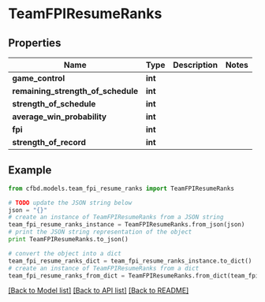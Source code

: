 # TeamFPIResumeRanks


## Properties
Name | Type | Description | Notes
------------ | ------------- | ------------- | -------------
**game_control** | **int** |  | 
**remaining_strength_of_schedule** | **int** |  | 
**strength_of_schedule** | **int** |  | 
**average_win_probability** | **int** |  | 
**fpi** | **int** |  | 
**strength_of_record** | **int** |  | 

## Example

```python
from cfbd.models.team_fpi_resume_ranks import TeamFPIResumeRanks

# TODO update the JSON string below
json = "{}"
# create an instance of TeamFPIResumeRanks from a JSON string
team_fpi_resume_ranks_instance = TeamFPIResumeRanks.from_json(json)
# print the JSON string representation of the object
print TeamFPIResumeRanks.to_json()

# convert the object into a dict
team_fpi_resume_ranks_dict = team_fpi_resume_ranks_instance.to_dict()
# create an instance of TeamFPIResumeRanks from a dict
team_fpi_resume_ranks_from_dict = TeamFPIResumeRanks.from_dict(team_fpi_resume_ranks_dict)
```
[[Back to Model list]](../README.md#documentation-for-models) [[Back to API list]](../README.md#documentation-for-api-endpoints) [[Back to README]](../README.md)


